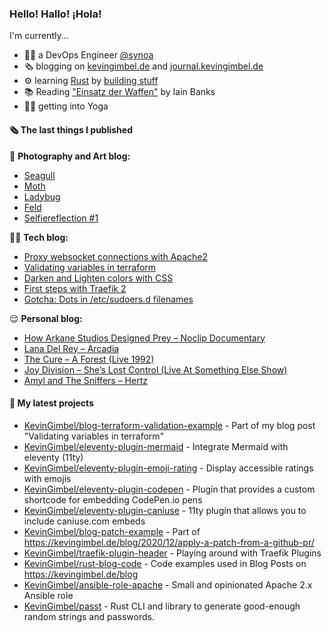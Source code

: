 ### Hello! Hallo! ¡Hola!

I'm currently...
- 👨‍💻 a DevOps Engineer [@synoa](https://synoa.de)
- 🗞 blogging on [kevingimbel.de](https://kevingimbel.de) and [journal.kevingimbel.de](https://journal.kevingimbel.de)
- ⚙️ learning [Rust](https://rust-lang.org) by [building stuff](https://github.com/KevinGimbel?tab=repositories&q=&type=&language=rust)
- 📚 Reading ["Einsatz der Waffen"](https://www.goodreads.com/book/show/1502704.Einsatz_Der_Waffen) by Iain Banks
- 🧘‍♂️ getting into Yoga

#### 🗞 The last things I published

📸 **Photography and Art blog:**

- [Seagull](https://art.atarijunge.de/seagull/)
- [Moth](https://art.atarijunge.de/moth/)
- [Ladybug](https://art.atarijunge.de/ladybug/)
- [Feld](https://art.atarijunge.de/feld/)
- [Selfiereflection #1](https://art.atarijunge.de/selfiereflection-1/)

👨‍💻 **Tech blog:**

- [Proxy websocket connections with Apache2](https://kevingimbel.de/blog/2021/06/proxy-websocket-connections-with-apache2/)
- [Validating variables in terraform](https://kevingimbel.de/blog/2021/06/validating-variables-in-terraform/)
- [Darken and Lighten colors with CSS](https://kevingimbel.de/blog/2021/06/darken-and-lighten-colors-with-css/)
- [First steps with Traefik 2](https://kevingimbel.de/blog/2021/05/first-steps-with-traefik-2/)
- [Gotcha: Dots in /etc/sudoers.d filenames](https://kevingimbel.de/blog/2021/05/gotcha-dots-in-etc-sudoers-d-filenames/)

😌 **Personal blog:**

- [How Arkane Studios Designed Prey – Noclip Documentary](https://journal.kevingimbel.de/2021/09/16/how-arkane-studios-designed-prey-noclip-documentary/)
- [Lana Del Rey – Arcadia](https://journal.kevingimbel.de/2021/09/10/lana-del-rey-arcadia/)
- [The Cure – A Forest (Live 1992)](https://journal.kevingimbel.de/2021/09/09/the-cure-a-forest-live-1992/)
- [Joy Division – She’s Lost Control (Live At Something Else Show)](https://journal.kevingimbel.de/2021/09/08/joy-division-shes-lost-control-live-at-something-else-show/)
- [Amyl and The Sniffers – Hertz](https://journal.kevingimbel.de/2021/09/07/amyl-and-the-sniffers-hertz/)

#### 🌱 My latest projects

- [KevinGimbel/blog-terraform-validation-example](https://github.com/KevinGimbel/blog-terraform-validation-example) - Part of my blog post &#34;Validating variables in terraform&#34;
- [KevinGimbel/eleventy-plugin-mermaid](https://github.com/KevinGimbel/eleventy-plugin-mermaid) - Integrate Mermaid with eleventy (11ty)
- [KevinGimbel/eleventy-plugin-emoji-rating](https://github.com/KevinGimbel/eleventy-plugin-emoji-rating) - Display accessible ratings with emojis
- [KevinGimbel/eleventy-plugin-codepen](https://github.com/KevinGimbel/eleventy-plugin-codepen) - Plugin that provides a custom shortcode for embedding CodePen.io pens
- [KevinGimbel/eleventy-plugin-caniuse](https://github.com/KevinGimbel/eleventy-plugin-caniuse) - 11ty plugin that allows you to include caniuse.com embeds
- [KevinGimbel/blog-patch-example](https://github.com/KevinGimbel/blog-patch-example) - Part of https://kevingimbel.de/blog/2020/12/apply-a-patch-from-a-github-pr/
- [KevinGimbel/traefik-plugin-header](https://github.com/KevinGimbel/traefik-plugin-header) - Playing around with Traefik Plugins
- [KevinGimbel/rust-blog-code](https://github.com/KevinGimbel/rust-blog-code) - Code examples used in Blog Posts on https://kevingimbel.de/blog
- [KevinGimbel/ansible-role-apache](https://github.com/KevinGimbel/ansible-role-apache) - Small and opinionated Apache 2.x Ansible role 
- [KevinGimbel/passt](https://github.com/KevinGimbel/passt) - Rust CLI and library to generate good-enough random strings and passwords.

